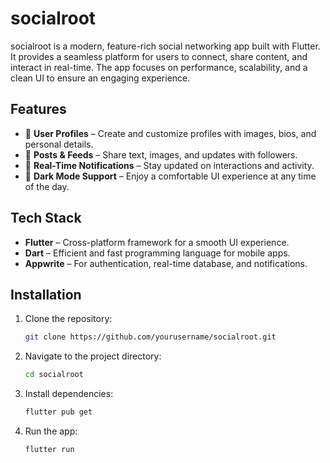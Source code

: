 # socialroot

socialroot is a modern, feature-rich social networking app built with Flutter. It provides a seamless platform for users to connect, share content, and interact in real-time. The app focuses on performance, scalability, and a clean UI to ensure an engaging experience.

## Features
- 📝 **User Profiles** – Create and customize profiles with images, bios, and personal details.
- 📢 **Posts & Feeds** – Share text, images, and updates with followers.
- 🔔 **Real-Time Notifications** – Stay updated on interactions and activity.
- 🌙 **Dark Mode Support** – Enjoy a comfortable UI experience at any time of the day.

## Tech Stack
- **Flutter** – Cross-platform framework for a smooth UI experience.
- **Dart** – Efficient and fast programming language for mobile apps.
- **Appwrite** – For authentication, real-time database, and notifications.

## Installation
1. Clone the repository:
   ```sh
   git clone https://github.com/yourusername/socialroot.git
2. Navigate to the project directory:
   ```sh
   cd socialroot
3. Install dependencies:
   ```sh
   flutter pub get
4. Run the app:
   ```sh
   flutter run